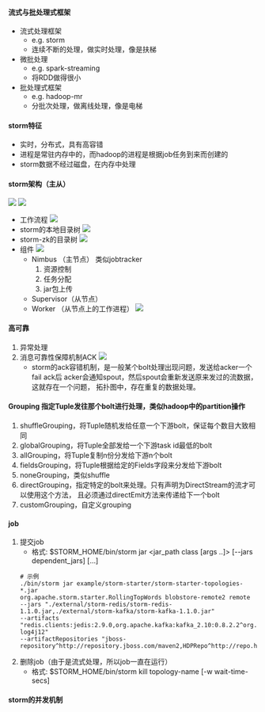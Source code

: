 #### 流式与批处理式框架
* 流式处理框架
    * e.g. storm
    * 连续不断的处理，做实时处理，像是扶梯
* 微批处理
    * e.g. spark-streaming
    * 将RDD做得很小
* 批处理式框架
    * e.g. hadoop-mr
    * 分批次处理，做离线处理，像是电梯
#### storm特征
* 实时，分布式，具有高容错
* 进程是常驻内存中的，而hadoop的进程是根据job任务到来而创建的
* storm数据不经过磁盘，在内存中处理
#### storm架构（主从）
![](imgs/storm-DAG.png)
![](imgs/storm-hadoop.png)
* 工作流程
![](imgs/workflow.png)
* storm的本地目录树
![](imgs/storm_local_dir-tree.png)
* storm-zk的目录树
![](imgs/storm-zk_dirtree.png)
* 组件
    ![](imgs/storm_core-component.png)
    * Nimbus （主节点） 类似jobtracker
        1. 资源控制
        2. 任务分配
        3. jar包上传
    * Supervisor（从节点） 
    * Worker （从节点上的工作进程）
    ![](imgs/storm-worker.png)
#### 高可靠
1. 异常处理
2. 消息可靠性保障机制ACK
    ![](imgs/storm-acker.png)
    * storm的ack容错机制，是一般某个bolt处理出现问题，发送给acker一个fail ack后
        acker会通知spout，然后spout会重新发送原来发过的流数据，这就存在一个问题，
        拓扑图中，存在重复的数据处理。
#### Grouping 指定Tuple发往那个bolt进行处理，类似hadoop中的partition操作
1. shuffleGrouping，将Tuple随机发给任意一个下游bolt，保证每个数目大致相同
2. globalGrouping，将Tuple全部发给一个下游task id最低的bolt
3. allGrouping，将Tuple复制n份分发给下游n个bolt
4. fieldsGrouping，将Tuple根据给定的Fields字段来分发给下游bolt
5. noneGrouping，类似shuffle
6. directGrouping，指定特定的bolt来处理。只有声明为DirectStream的流才可以使用这个方法，
    且必须通过directEmit方法来传递给下一个bolt
7. customGrouping，自定义grouping
#### job
1. 提交job
    * 格式: $STORM_HOME/bin/storm jar <jar_path class [args ..]> [--jars dependent_jars] [...]
    ```
    # 示例
    ./bin/storm jar example/storm-starter/storm-starter-topologies-*.jar 
    org.apache.storm.starter.RollingTopWords blobstore-remote2 remote 
    --jars "./external/storm-redis/storm-redis-1.1.0.jar,./external/storm-kafka/storm-kafka-1.1.0.jar" 
    --artifacts "redis.clients:jedis:2.9.0,org.apache.kafka:kafka_2.10:0.8.2.2^org.slf4j:slf4j-log4j12" 
    --artifactRepositories "jboss-repository^http://repository.jboss.com/maven2,HDPRepo^http://repo.hortonworks.com/content/groups/public/"
    ```
2. 删除job（由于是流式处理，所以job一直在运行）
    * 格式: $STORM_HOME/bin/storm kill topology-name [-w wait-time-secs]
#### storm的并发机制
